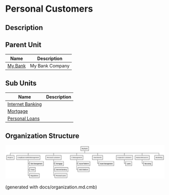 # Personal Customers
## Description



## Parent Unit
| Name | Description |
|---|---|
| [My Bank](../../mybank/organization/my-bank-organization.md) | My Bank Company |

## Sub Units
| Name | Description |
|---|---|
| [Internet Banking](../../mybank/organization/personal-customers/internet-banking.md) |  |
| [Mortgage](../../mybank/organization/personal-customers/mortgage-org.md) |  |
| [Personal Loans](../../mybank/organization/personal-customers/personal-loans-org.md) |  |

## Organization Structure
![MyBank Organization Chart](../../mybank/organization/organization-structure-view.png)


(generated with docs/organization.md.cmb)
